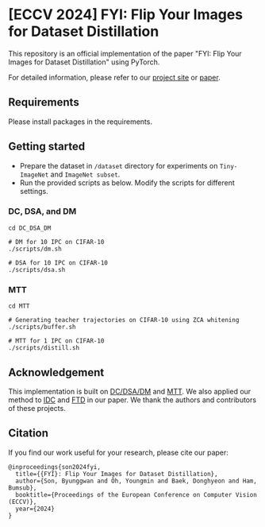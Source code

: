 # [ECCV 2024] FYI: Flip Your Images for Dataset Distillation
This repository is an official implementation of the paper "FYI: Flip Your Images for Dataset Distillation" using PyTorch.

For detailed information, please refer to our [project site](https://cvlab.yonsei.ac.kr/projects/FYI/) or [paper](https://arxiv.org/abs/2407.08113).

## Requirements
Please install packages in the requirements.

## Getting started
- Prepare the dataset in `/dataset` directory for experiments on `Tiny-ImageNet` and `ImageNet subset`.
- Run the provided scripts as below. Modify the scripts for different settings.
### DC, DSA, and DM
```
cd DC_DSA_DM

# DM for 10 IPC on CIFAR-10
./scripts/dm.sh

# DSA for 10 IPC on CIFAR-10
./scripts/dsa.sh
```
### MTT
```
cd MTT

# Generating teacher trajectories on CIFAR-10 using ZCA whitening
./scripts/buffer.sh

# MTT for 1 IPC on CIFAR-10
./scripts/distill.sh
```

## Acknowledgement
This implementation is built on [DC/DSA/DM](https://github.com/VICO-UoE/DatasetCondensation) and [MTT](https://github.com/georgecazenavette/mtt-distillation). We also applied our method to [IDC](https://github.com/snu-mllab/efficient-dataset-condensation) and [FTD](https://github.com/AngusDujw/FTD-distillation) in our paper. We thank the authors and contributors of these projects.

## Citation
If you find our work useful for your research, please cite our paper:
```
@inproceedings{son2024fyi,
  title={{FYI}: Flip Your Images for Dataset Distillation},
  author={Son, Byunggwan and Oh, Youngmin and Baek, Donghyeon and Ham, Bumsub},
  booktitle={Proceedings of the European Conference on Computer Vision (ECCV)},
  year={2024}
}
```